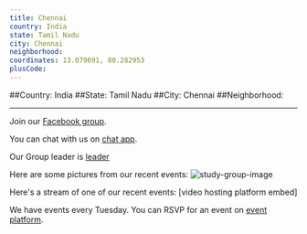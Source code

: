 ```yaml
---
title: Chennai
country: India
state: Tamil Nadu
city: Chennai
neighborhood: 
coordinates: 13.079691, 80.282953
plusCode:
---
```


##Country: India
##State: Tamil Nadu
##City: Chennai
##Neighborhood: 
*****
Join our [Facebook group](https://www.facebook.com/groups/free.code.camp.chennai).

You can chat with us on [chat app]().

Our Group leader is [leader]()

Here are some pictures from our recent events:
![study-group-image]()

Here's a stream of one of our recent events:
[video hosting platform embed]

We have events every Tuesday. You can RSVP for an event on [event platform]().
